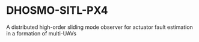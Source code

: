 # DHOSMO-SITL-PX4
A distributed high-order sliding mode observer for actuator fault estimation in a formation of multi-UAVs
